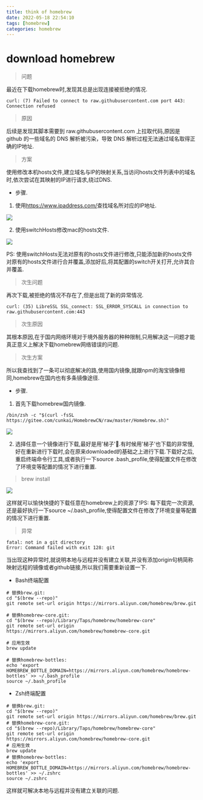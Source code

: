 ```yaml
---
title: think of homebrew
date: 2022-05-18 22:54:10
tags: [homebrew]
categories: homebrew
---
```


# download homebrew

> 问题

  最近在下载homebrew时,发现其总是出现连接被拒绝的情况.

    curl: (7) Failed to connect to raw.githubusercontent.com port 443: Connection refused

> 原因

  后续是发现其脚本需要到 raw.githubusercontent.com 上拉取代码,原因是 github 的一些域名的 DNS 解析被污染，导致 DNS 解析过程无法通过域名取得正确的IP地址.

> 方案

  使用修改本机hosts文件,建立域名与IP的映射关系,当访问hosts文件列表中的域名时,依次尝试在其映射的IP进行请求,绕过DNS.

  - 步骤.

   1. 使用<a href='https://www.ipaddress.com/'>https://www.ipaddress.com/</a>查找域名所对应的IP地址.

   ![](https://image.white-than-wood.zone/homebrew/ipaddress.png)

   2. 使用switchHosts修改mac的hosts文件.

   ![](https://image.white-than-wood.zone/homebrew/switchhosts.png)

   PS: 使用switchHosts无法对原有的hosts文件进行修改,只能添加新的hosts文件对原有的hosts文件进行合并覆盖,添加好后,将其配置的switch开关打开,允许其合并覆盖.

> 次生问题

  再次下载,被拒绝的情况不存在了,但是出现了新的异常情况.

    curl: (35) LibreSSL SSL_connect: SSL_ERROR_SYSCALL in connection to raw.githubusercontent.com:443

> 次生原因

  其根本原因,在于国内网络环境对于境外服务器的种种限制,只用解决这一问题才能真正意义上解决下载homebrew网络错误的问题.

> 次生方案

  所以我查找到了一条可以彻底解决的路,使用国内镜像,就跟npm的淘宝镜像相同,homebrew在国内也有多条镜像途径.

  - 步骤.
    
  1. 首先下载homebrew国内镜像.

    /bin/zsh -c "$(curl -fsSL https://gitee.com/cunkai/HomebrewCN/raw/master/Homebrew.sh)"

  ![](https://image.white-than-wood.zone/homebrew/homebrew_mirror.png)

  2. 选择任意一个镜像进行下载,最好是用'梯子'🐶.有时候用'梯子'也下载的非常慢,好在重新进行下载时,会在原来downloaded的基础之上进行下载.下载好之后,重启终端命令行工具,或者执行一下source .bash_profile,使得配置文件在修改了环境变等配置的情况下进行重置.

> brew install

   ![](https://image.white-than-wood.zone/homebrew/homebrew_install_git.png)

   这样就可以愉快快捷的下载任意在homebrew上的资源了!PS: 每下载完一次资源,还是最好执行一下source ~/.bash_profile,使得配置文件在修改了环境变量等配置的情况下进行重置.

> 异常

    fatal: not in a git directory
    Error: Command failed with exit 128: git

   当出现这种异常时,就说明本地与远程并没有建立关联,并没有添加origin句柄简称映射远程的镜像或者github链接,所以我们需要重新设置一下.

   * Bash终端配置
    
    # 替换brew.git:
    cd "$(brew --repo)"
    git remote set-url origin https://mirrors.aliyun.com/homebrew/brew.git

    # 替换homebrew-core.git:
    cd "$(brew --repo)/Library/Taps/homebrew/homebrew-core"
    git remote set-url origin https://mirrors.aliyun.com/homebrew/homebrew-core.git

    # 应用生效
    brew update

    # 替换homebrew-bottles:
    echo 'export HOMEBREW_BOTTLE_DOMAIN=https://mirrors.aliyun.com/homebrew/homebrew-bottles' >> ~/.bash_profile
    source ~/.bash_profile

   * Zsh终端配置

    # 替换brew.git:
    cd "$(brew --repo)"
    git remote set-url origin https://mirrors.aliyun.com/homebrew/brew.git
    # 替换homebrew-core.git:
    cd "$(brew --repo)/Library/Taps/homebrew/homebrew-core"
    git remote set-url origin https://mirrors.aliyun.com/homebrew/homebrew-core.git
    # 应用生效
    brew update
    # 替换homebrew-bottles:
    echo 'export HOMEBREW_BOTTLE_DOMAIN=https://mirrors.aliyun.com/homebrew/homebrew-bottles' >> ~/.zshrc
    source ~/.zshrc

   这样就可解决本地与远程并没有建立关联的问题.

   
